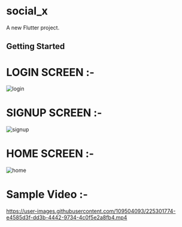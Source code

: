 # social_x

A new Flutter project.

## Getting Started

# LOGIN SCREEN :-
![login](https://user-images.githubusercontent.com/109504093/225299369-9ca23fe3-cc92-4d4c-b4e0-ca30f3b5063a.jpg)

# SIGNUP SCREEN :-
![signup](https://user-images.githubusercontent.com/109504093/225299455-8c5548c2-f121-4e23-8b98-f1ebb9e255d2.jpg)

# HOME SCREEN :-
![home](https://user-images.githubusercontent.com/109504093/225301545-0191b61e-3eeb-4762-994c-22ef15c3fd6f.jpg)

# Sample Video :-
https://user-images.githubusercontent.com/109504093/225301774-e4585d3f-dd3b-4442-9734-4c0f5e2a8fb4.mp4


